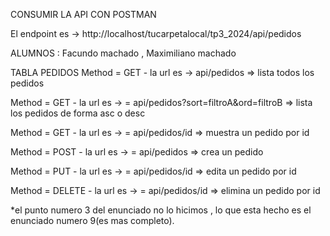 CONSUMIR LA API CON POSTMAN

El endpoint es -> http://localhost/tucarpetalocal/tp3_2024/api/pedidos


ALUMNOS : Facundo machado , Maximiliano machado

TABLA PEDIDOS
Method = GET  -  la url es  -> api/pedidos => lista todos los pedidos

Method = GET  - la url es  -> = api/pedidos?sort=filtroA&ord=filtroB => lista los pedidos de forma asc o desc

Method = GET  - la url es  -> = api/pedidos/id => muestra un pedido por id

Method = POST  - la url es  -> = api/pedidos => crea un pedido

Method = PUT - la url es  -> = api/pedidos/id => edita un pedido por id

Method = DELETE - la url es  -> = api/pedidos/id => elimina un pedido por id

*el punto numero 3 del enunciado no lo hicimos , lo que esta hecho es el enunciado numero 9(es mas completo).
